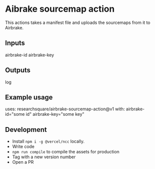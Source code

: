 # Aibrake sourcemap action

This actions takes a manifest file and uploads the
sourcemaps from it to Airbrake.

## Inputs
airbrake-id
airbrake-key

## Outputs
log

## Example usage
uses: researchsquare/airbrake-sourcemap-action@v1
with:
    airbrake-id="some id"
    airbrake-key="some key"

## Development
 - Install `npm i -g @vercel/ncc` locally.
 - Write code
 - `npm run compile` to compile the assets for production
 - Tag with a new version number
 - Open a PR

